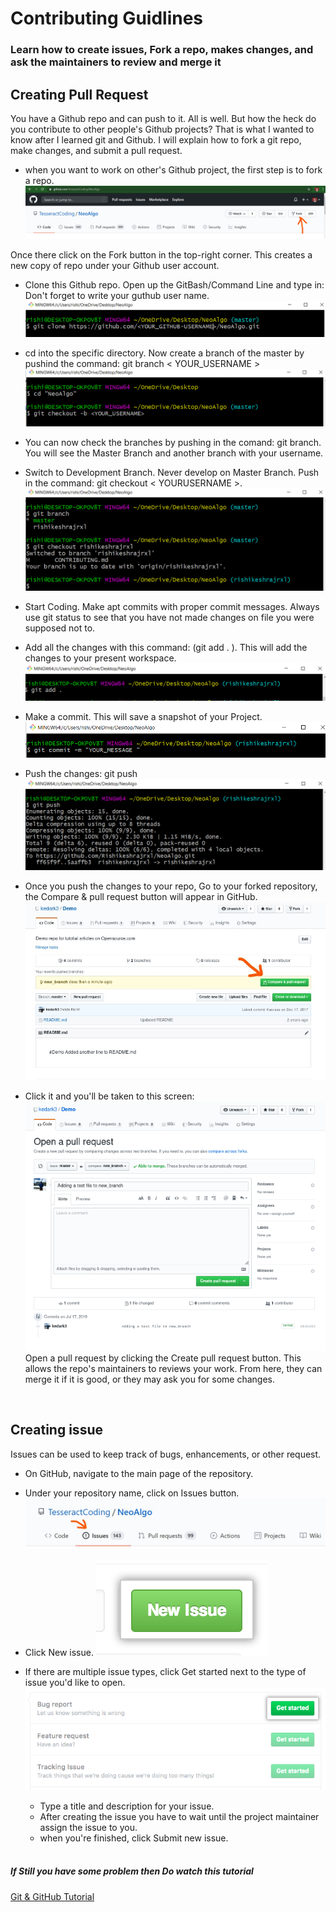 # Contributing Guidlines
### Learn how to create issues, Fork a repo, makes changes, and ask the maintainers to review and merge it
## Creating Pull Request
You have a Github repo and can push to it. All is well. But how the heck do you contribute to other people's Github projects? That is what I wanted to know after I learned git and Github. I will explain how to fork a git repo, make changes, and submit a pull request.

 - when you want to work on other's Github project, the first step is to fork a repo.
 <img src="img/fork.png " width="700" /><br>
 
 Once there click on the Fork button in the top-right corner.
 This creates a new copy of repo under your Github user account.
 - Clone this Github repo. Open up the GitBash/Command Line and type in:
 Don't forget to write your guthub user name.
<img src="img/git clone.png" /><br>

- cd into the specific directory. Now create a branch of the master by pushind the command: git branch < YOUR_USERNAME >
<img src="img/git branch.png" /><br>

- You can now check the branches by pushing in the comand: git branch.
You will see the Master Branch and another branch with your username.

- Switch to Development Branch. Never develop on Master Branch. Push in the command: git checkout < YOURUSERNAME >.
<img src="img/git checkout.png" /><br>

- Start Coding. Make apt commits with proper commit messages. Always use git status to see that you have not made changes on file you were supposed not to.
- Add all the changes with this command: (git add . ). This will add the changes to your present workspace. 
<img src="img/git add.png" /><br>

- Make a commit. This will save a snapshot of your Project.
<img src="img/git commit.png" /><br>

- Push the changes: git push
<img src="img/git push.png" /><br>

- Once you push the changes to your repo, Go to your forked repository, the Compare & pull request button will appear in GitHub.
<img src="img/pull request.png" /><br>

- Click it and you'll be taken to this screen:
<img src="img/pull_2.png" /><br>
Open a pull request by clicking the Create pull request button. This allows the repo's maintainers to reviews your work. 
From here, they can merge it if it is good, or they may ask you for some changes.
<br>

## Creating issue
  Issues can be used to keep track of bugs, enhancements, or other request.

  - On GitHub, navigate to the main page of the repository.
  - Under your repository name, click on Issues button.
  <img src="img/issue.png" /><br>

- Click New issue.
  <img src="img/new_issue.png" /><br>
- If there are multiple issue types, click Get started next to the type of issue you'd like to open.
  <img src="img/issue_template_get_started_button.png" /><br>
  - Type a title and description for your issue.
  - After creating the issue you have to wait until the project maintainer assign the issue to you.
  - when you're finished, click Submit new issue.
  <br>

##### If Still you have some problem then Do watch this tutorial
[Git & GitHub Tutorial](https://www.youtube.com/watch?v=RGOj5yH7evk)

